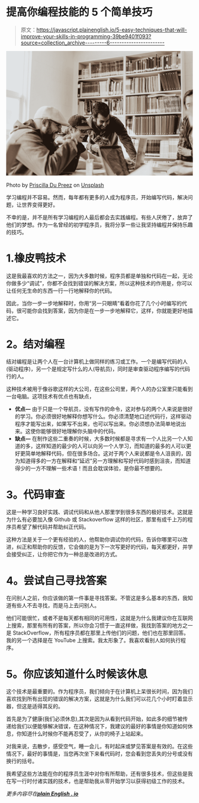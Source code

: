 # 提高你编程技能的 5 个简单技巧

> 原文：<https://javascript.plainenglish.io/5-easy-techniques-that-will-improve-your-skills-in-programming-39be9401f093?source=collection_archive---------6----------------------->

![](img/cc50d9e42b3dc4a3b34593d6180b4424.png)

Photo by [Priscilla Du Preez](https://unsplash.com/@priscilladupreez?utm_source=medium&utm_medium=referral) on [Unsplash](https://unsplash.com?utm_source=medium&utm_medium=referral)

学习编程并不容易。然而，每年都有更多的人成为程序员，开始编写代码，解决问题，让世界变得更好。

不幸的是，并不是所有学习编程的人最后都会去实践编程。有些人厌倦了，放弃了他们的梦想。作为一名曾经的初学程序员，我将分享一些让我坚持编程并保持乐趣的技巧。

# 1.橡皮鸭技术

这是我最喜欢的方法之一，因为大多数时候，程序员都是单独和代码在一起，无论你做多少“调试”，你都不会找到错误的解决方案，所以这种技术的作用是，你可以让任何无生命的东西一行一行地解释你的代码。

因此，当你一步一步地解释时，你用“另一只眼睛”看着你花了几个小时编写的代码，很可能你会找到答案，因为你是在一步一步地解释它，这样，你就能更好地描述它。

# **2。结对编程**

结对编程是让两个人在一台计算机上做同样的练习或工作。一个是编写代码的人(驱动程序)，另一个是规定写什么的人(导航员)，同时是审查驱动程序编写的代码行的人。

这种技术被用于像谷歌这样的大公司，在这些公司里，两个人的办公室里只能看到一台电脑。这项技术有优点也有缺点，

*   **优点—** 由于只是一个导航员，没有写作的命令，这对参与的两个人来说是很好的学习。你必须很好地解释你想写什么。你必须清楚地口述代码行，这样驱动程序才能写出来，如果写不出来，也可以写出来。你必须想办法简单地说出来。这使你能够很好地理解你头脑中的代码。
*   **缺点—** 在制作这些二重奏的时候，大多数时候都是寻求有一个人比另一个人知道的多，这样知道的最少的人可以向另一个人学习，而知道的最多的人可以更好更简单地解释代码，但在很多场合。这对于两个人来说都是令人沮丧的，因为知道得多的一方在解释和“延迟”另一方理解和写好代码时感到沮丧，而知道得少的一方不理解一些术语！而且会耽误体验，是你最不想要的。

# **3。代码审查**

这是一种学习良好实践、调试代码和从他人那里学到很多东西的极好技术。这就是为什么有必要加入像 Github 或 Stackoverflow 这样的社区，那里有成千上万的程序员希望了解代码并帮助纠正代码。

这种方法是关于一个更有经验的人，他帮助你调试你的代码，告诉你哪里可以改进，纠正和帮助你的反馈，它会做的是为下一次写更好的代码，每天都更好，并学会接受纠正，让你把它作为一种总是改进的方式。

# **4。尝试自己寻找答案**

在问别人之前，你应该做的第一件事是寻找答案。不管这是多么基本的东西，我知道有些人不去寻找，而是马上去问别人。

他们可能很忙，或者不是每天都有相同的可用性，这就是为什么我建议你在互联网上搜索，那里有所有的答案，所以你会习惯于一直这样做，我找到答案的地方之一是 StackOverflow，所有程序员都在那里上传他们的问题，他们也在那里回答。我的另一个选择是在 YouTube 上搜索。我太形象了。我喜欢看别人如何执行程序。

# **5。你应该知道什么时候该休息**

这个技术是最重要的。作为程序员，我们倾向于在计算机上呆很长时间，因为我们喜欢找到所有出现的错误的解决方案，这就是为什么我们可以花几个小时盯着显示器，但这是适得其反的。

首先是为了健康(我们必须休息),其次是因为从看到代码开始，如此多的细节被传递给我们以便能够解决错误，在这种情况下，我建议的最好的事情是你知道如何休息，你知道什么时候你不能再忍受了，从你的椅子上站起来。

对我来说，去散步，感受空气，睡一会儿，有时起床或梦见答案是有效的。在这些情况下，最好的事情是，当您再次坐下来看代码时，您会看到您丢失的分号或没有换行的括号。

我希望这些方法能在你的程序员生涯中对你有所帮助，还有很多技术，但这些是我在写一行时付诸实践的技术，也是帮助我从零开始学习以获得初级工作的技术。

*更多内容尽在*[***plain English . io***](http://plainenglish.io/)